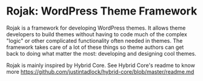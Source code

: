 # Rojak: WordPress Theme Framework

Rojak is a framework for developing WordPress themes.  It allows theme developers to build themes without having to code much of the complex "logic" or other complicated functionality often needed in themes.  The framework takes care of a lot of these things so theme authors can get back to doing what matter the most:  developing and designing cool themes.

Rojak is mainly inspired by Hybrid Core. See Hybrid Core's readme to know more https://github.com/justintadlock/hybrid-core/blob/master/readme.md